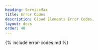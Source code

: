 ```yaml
---
heading: ServiceMax
title: Error Codes
description: Cloud Elements Error Codes.
layout: docs
order: 40
---
```


{% include error-codes.md %}
